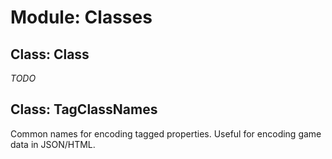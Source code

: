 # Module: Classes

## Class: Class

_TODO_

## Class: TagClassNames

Common names for encoding tagged properties. Useful for encoding game data in JSON/HTML.

